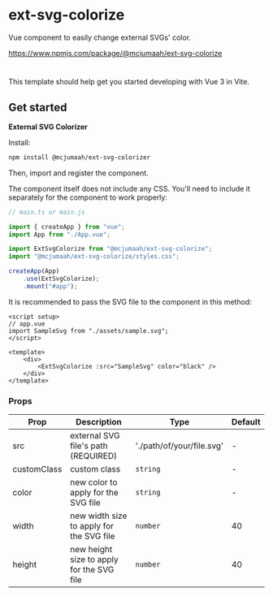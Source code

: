 # ext-svg-colorize

Vue component to easily change external SVGs' color.

https://www.npmjs.com/package/@mcjumaah/ext-svg-colorize

#

This template should help get you started developing with Vue 3 in Vite.

## Get started

**External SVG Colorizer**

Install:

```bash
npm install @mcjumaah/ext-svg-colorizer
```

Then, import and register the component.

The component itself does not include any CSS. You'll need to include it separately for the component to work properly:

```js
// main.ts or main.js

import { createApp } from "vue";
import App from "./App.vue";

import ExtSvgColorize from "@mcjumaah/ext-svg-colorize";
import "@mcjumaah/ext-svg-colorize/styles.css";

createApp(App)
    .use(ExtSvgColorize);
    .mount("#app");
```

It is recommended to pass the SVG file to the component in this method:

```vue
<script setup>
// app.vue
import SampleSvg from "./assets/sample.svg";
</script>

<template>
	<div>
		<ExtSvgColorize :src="SampleSvg" color="black" />
	</div>
</template>
```

### Props

| Prop        | Description                               | Type                      | Default |
| ----------- | ----------------------------------------- | ------------------------- | ------- |
| src         | external SVG file's path (REQUIRED)       | './path/of/your/file.svg' | -       |
| customClass | custom class                              | `string`                  | -       |
| color       | new color to apply for the SVG file       | `string`                  | -       |
| width       | new width size to apply for the SVG file  | `number`                  | 40      |
| height      | new height size to apply for the SVG file | `number`                  | 40      |
